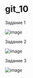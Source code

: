 # git_10
Задание 1

![image](https://github.com/user-attachments/assets/774725aa-1a76-414f-a589-6d195a934ff2)


Задание 2

![image](https://github.com/user-attachments/assets/018de28a-e160-4d89-861f-3b693e29119a)

Задание 3

![image](https://github.com/user-attachments/assets/312be4f0-ccf2-46c0-9dd5-7d9beb007de5)
